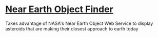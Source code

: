 # [Near Earth Object Finder](https://dkallen78.github.io/neo-finder/neoFinder.html)

Takes advantage of NASA's Near Earth Object Web Service to display asteroids that are making their closest approach to earth today
